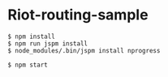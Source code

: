 Riot-routing-sample
====
```
$ npm install
$ npm run jspm install
$ node_modules/.bin/jspm install nprogress

$ npm start 

```